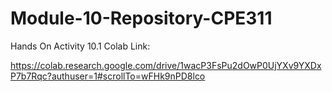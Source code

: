 # Module-10-Repository-CPE311

Hands On Activity 10.1 Colab Link:

https://colab.research.google.com/drive/1wacP3FsPu2dOwP0UjYXv9YXDxP7b7Rqc?authuser=1#scrollTo=wFHk9nPD8lco
